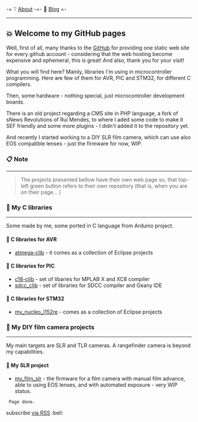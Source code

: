 -=  :grey_question: [About](about.md) -=-  :book: [Blog](news.md) =-
<hr />

## :boom: Welcome to my GitHub pages 

Well, first of all, many thanks to the [GitHub](https://pages.github.com/) for providing one static web site for every github account - considering that the web hosting become expensive and ephemeral, this is great! And also, thank you for your visit!

What you will find here? Mainly, libraries I'm using in microcontroller programming. Here are few of them for AVR, PIC and STM32, for different C compilers. 

Then, some hardware - nothing special, just microcontroller development boards. 

There is an old project regarding a CMS site in PHP language, a fork of sNews Revolutions of Rui Mendes, to where I aded some code to make it SEF friendly and some more plugins - I didn't added it to the repository yet.

And recently I started working to a DIY SLR film camera, which can use also EOS compatible lenses - just the firmware for now, WIP.

### :clipboard: Note
<hr />

>
> The projects presented bellow have their own web page so, that top-left green button refers to their own repository (that is, when you are on their page... )
>

### :open_file_folder: My C libraries
<hr />

Some made by me, some ported in C language from Arduino project.

#### :paperclip: C libraries for AVR

* [atmega-clib](http://funlw65.github.io/atmega-clib) - it comes as a collection of Eclipse projects

#### :paperclip: C libraries for PIC

* [c18-clib](http://funlw65.github.io/c18-clib/) - set of libaries for MPLAB X and XC8 compiler
* [sdcc_clib](http://funlw65.github.io/sdcc_clib/) - set of libraries for SDCC compiler and Geany IDE

#### :paperclip: C libraries for STM32

* [my_nucleo_l152re](https://funlw65.github.io/my_nucleo_l152re/) - comes as a collection of Eclipse projects

### :open_file_folder: My DIY film camera projects
<hr />

My main targets are SLR and TLR cameras. A rangefinder camera is beyond my capabilities.

#### :paperclip: My SLR project

* [my_film_slr](https://funlw65.github.io/my_film_slr/) - the firmware for a film camera with manual film advance, able to using EOS lenses, and with automated exposure - very WIP status.

```
 Page done.
```
<p class="rss-subscribe">subscribe <a href="{{ "/feed.xml" | prepend: site.baseurl }}">via RSS</a>  :bell: </p>
